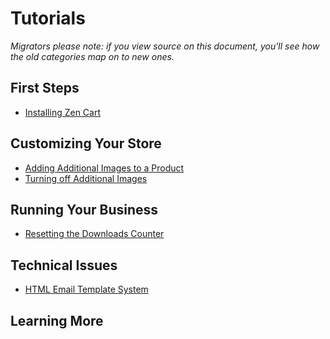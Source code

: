 # Tutorials

<i>Migrators please note: if you view source on this document, you'll see how the old categories map on to new ones.</i>


<!-- old:
Installing
Quick Start Guide  
-->
<span id="first_steps"></span>
## First Steps
- [Installing Zen Cart](first_steps/how_do_i_install.md)


<!-- old:
Admin Controls
Languages, Localizing and Taxes
Setting up Categories, Shipping and Payment Modules
Setting Up Products and Attributes
Template Customization/ Building Overrides
EZ-Pages
Sideboxes
-->
<span id="customizing_your_store"></span>
## Customizing Your Store
- [Adding Additional Images to a Product](customizing/adding_multiple_images_to_a_product.md)
- [Turning off Additional Images](customizing/turning_off_additional_images.md)

<!-- old:
Order Processing / Customer Management
--> 
<span id="running_your_business"></span>
## Running Your Business 
- [Resetting the Downloads Counter](running/downloads_counter.md)

<!-- old: 
Email Issues
Security Matters
Performance Tuning
-->
<span id="technical_issues"></span>
## Technical Issues
- [HTML Email Template System](technical/html_email_templates.md)



<!-- old: 
Plugin/Addon Contribution Guidelines
About the Zen Cart Project
-->
<span id="learning_more"></span>
## Learning More 


